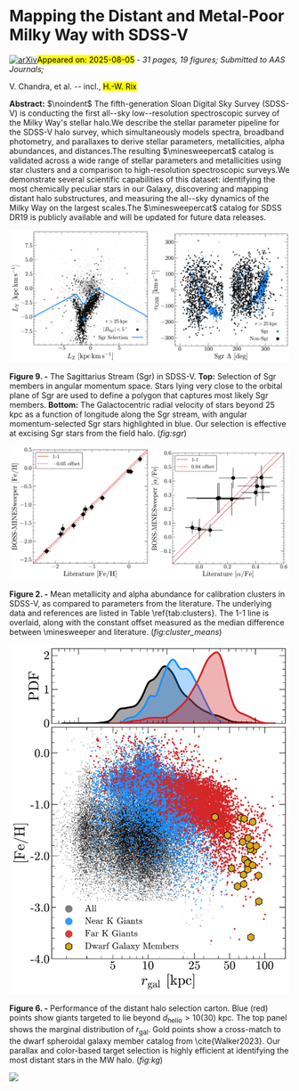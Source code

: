 <div class="macros" style="visibility:hidden;">
$\newcommand{\ensuremath}{}$
$\newcommand{\xspace}{}$
$\newcommand{\object}[1]{\texttt{#1}}$
$\newcommand{\farcs}{{.}''}$
$\newcommand{\farcm}{{.}'}$
$\newcommand{\arcsec}{''}$
$\newcommand{\arcmin}{'}$
$\newcommand{\ion}[2]{#1#2}$
$\newcommand{\textsc}[1]{\textrm{#1}}$
$\newcommand{\hl}[1]{\textrm{#1}}$
$\newcommand{\footnote}[1]{}$
$\newcommand{\vdag}{(v)^\dagger}$
$\newcommand$
$\newcommand$
$\newcommand$
$\newcommand$
$\newcommand$
$\newcommand$
$\newcommand$
$\newcommand{\@}{outputaffil@separated $
$}$</div>



<div id="title">

# Mapping the Distant and Metal-Poor Milky Way with SDSS-V

</div>
<div id="comments">

[![arXiv](https://img.shields.io/badge/arXiv-2508.00978-b31b1b.svg)](https://arxiv.org/abs/2508.00978)<mark>Appeared on: 2025-08-05</mark> -  _31 pages, 19 figures; Submitted to AAS Journals;_

</div>
<div id="authors">

V. Chandra, et al. -- incl., <mark>H.-W. Rix</mark>

</div>
<div id="abstract">

**Abstract:** $\noindent$ The fifth-generation Sloan Digital Sky Survey (SDSS-V) is conducting the first all--sky low--resolution spectroscopic survey of the Milky Way's stellar halo.We describe the stellar parameter pipeline for the SDSS-V halo survey, which simultaneously models spectra, broadband photometry, and parallaxes to derive stellar parameters, metallicities, alpha abundances, and distances.The resulting $\minesweepercat$ catalog is validated across a wide range of stellar parameters and metallicities using star clusters and a comparison to high-resolution spectroscopic surveys.We demonstrate several scientific capabilities of this dataset: identifying the most chemically peculiar stars in our Galaxy, discovering and mapping distant halo substructures, and measuring the all--sky dynamics of the Milky Way on the largest scales.The $\minesweepercat$ catalog for SDSS DR19 is publicly available and will be updated for future data releases.

</div>

<div id="div_fig1">

<img src="tmp_2508.00978/./sgrsel.png" alt="Fig9.1" width="50%"/><img src="tmp_2508.00978/./sgr_vgsr.png" alt="Fig9.2" width="50%"/>

**Figure 9. -** The Sagittarius Stream (Sgr) in SDSS-V.
    **Top:** Selection of Sgr members in angular momentum space. Stars lying very close to the orbital plane of Sgr are used to define a polygon that captures most likely Sgr members.
    **Bottom:** The Galactocentric radial velocity of stars beyond 25 kpc as a function of longitude along the Sgr stream, with angular momentum-selected Sgr stars highlighted in blue.
    Our selection is effective at excising Sgr stars from the field halo.  (*fig:sgr*)

</div>
<div id="div_fig2">

<img src="tmp_2508.00978/./feh_comparison.png" alt="Fig2.1" width="50%"/><img src="tmp_2508.00978/./afe_comparison.png" alt="Fig2.2" width="50%"/>

**Figure 2. -** Mean metallicity and alpha abundance for calibration clusters in SDSS-V, as compared to parameters from the literature.
    The underlying data and references are listed in Table \ref{tab:clusters}.
    The 1-1 line is overlaid, along with the constant offset measured as the median difference between \minesweeper  and literature.
     (*fig:cluster_means*)

</div>
<div id="div_fig3">

<img src="tmp_2508.00978/./kgsel.png" alt="Fig6" width="100%"/>

**Figure 6. -** Performance of the distant halo selection carton.
    Blue (red) points show giants targeted to lie beyond $d_\mathrm{helio} > 10 (30)$ kpc.
    The top panel shows the marginal distribution of $r_\mathrm{gal}$.
    Gold points show a cross-match to the dwarf spheroidal galaxy member catalog from \cite{Walker2023}.
    Our parallax and color-based target selection is highly efficient at identifying the most distant stars in the MW halo. (*fig:kg*)

</div><div id="qrcode"><img src=https://api.qrserver.com/v1/create-qr-code/?size=100x100&data="https://arxiv.org/abs/2508.00978"></div>